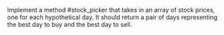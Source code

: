 Implement a method #stock_picker that takes in an array of stock prices, one for each hypothetical day. It should return a pair of days representing the best day to buy and the best day to sell. 
